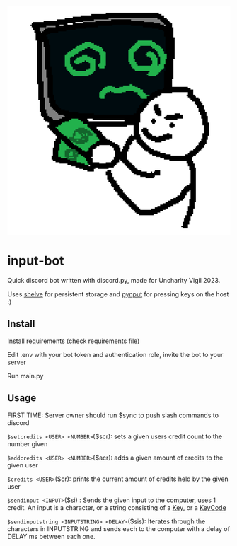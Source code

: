 ![icon](input-bot-icon.png)
# input-bot
Quick discord bot written with discord.py, made for Uncharity Vigil 2023.

Uses [shelve](https://docs.python.org/3/library/shelve.html) for persistent storage and [pynput](https://pypi.org/project/pynput/) for pressing keys on the host :)

## Install
Install requirements (check requirements file)

Edit .env with your bot token and authentication role, invite the bot to your server

Run main.py

## Usage
FIRST TIME: Server owner should run $sync to push slash commands to discord

`$setcredits <USER> <NUMBER>`($scr): sets a given users credit count to the number given

`$addcredits <USER> <NUMBER>`($acr): adds a given amount of credits to the given user

`$credits <USER>`($cr): prints the current amount of credits held by the given user

`$sendinput <INPUT>`($si) : Sends the given input to the computer, uses 1 credit. An input is a character, or a string consisting of a [Key](https://pynput.readthedocs.io/en/latest/keyboard.html#pynput.keyboard.Key), or a [KeyCode](https://pynput.readthedocs.io/en/latest/_modules/pynput/keyboard/_base.html#KeyCode)

`$sendinputstring <INPUTSTRING> <DELAY>`($sis): Iterates through the characters in INPUTSTRING and sends each to the computer with a delay of DELAY ms between each one.
